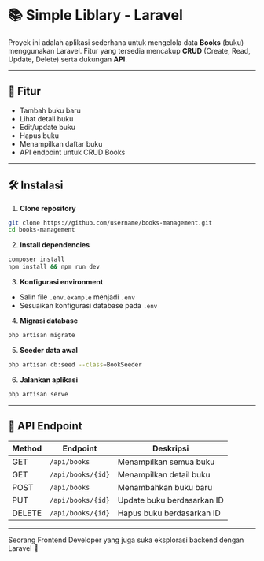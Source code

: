 # 📚 Simple Liblary - Laravel

Proyek ini adalah aplikasi sederhana untuk mengelola data **Books** (buku) menggunakan Laravel.
Fitur yang tersedia mencakup **CRUD** (Create, Read, Update, Delete) serta dukungan **API**.

---

## 🚀 Fitur

-   Tambah buku baru
-   Lihat detail buku
-   Edit/update buku
-   Hapus buku
-   Menampilkan daftar buku
-   API endpoint untuk CRUD Books

---

## 🛠️ Instalasi

1. **Clone repository**

```bash
git clone https://github.com/username/books-management.git
cd books-management
```

2. **Install dependencies**

```bash
composer install
npm install && npm run dev
```

3. **Konfigurasi environment**

-   Salin file `.env.example` menjadi `.env`
-   Sesuaikan konfigurasi database pada `.env`

4. **Migrasi database**

```bash
php artisan migrate
```

5. **Seeder data awal**

```bash
php artisan db:seed --class=BookSeeder
```

6. **Jalankan aplikasi**

```bash
php artisan serve
```

---

## 📂 API Endpoint

| Method | Endpoint          | Deskripsi                  |
| ------ | ----------------- | -------------------------- |
| GET    | `/api/books`      | Menampilkan semua buku     |
| GET    | `/api/books/{id}` | Menampilkan detail buku    |
| POST   | `/api/books`      | Menambahkan buku baru      |
| PUT    | `/api/books/{id}` | Update buku berdasarkan ID |
| DELETE | `/api/books/{id}` | Hapus buku berdasarkan ID  |

---

Seorang Frontend Developer yang juga suka eksplorasi backend dengan Laravel 🚀
